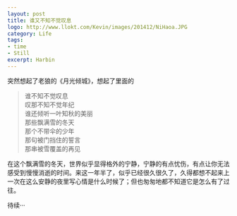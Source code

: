 ```yaml
---
layout: post
title: 谁又不知不觉叹息
logo: http://www.llokt.com/Kevin/images/201412/NiHaoa.JPG
category: Life
tags: 
- time
- Still
excerpt: Harbin
---
```


突然想起了老狼的《月光倾城》，想起了里面的 
> 谁不知不觉叹息    
> 叹那不知不觉年纪     
> 谁还倾听一叶知秋的美丽    
> 那些飘满雪的冬天    
> 那个不带伞的少年    
> 那句被门挡住的誓言    
> 那串被雪覆盖的再见    

在这个飘满雪的冬天，世界似乎显得格外的宁静，宁静的有点忧伤，有点让你无法感受到慢慢消逝的时间。来这一年半了，似乎已经很久很久了，久得都想不起来上一次在这么安静的夜里写心情是什么时候了；但也匆匆地都不知道它是怎么有了过往。    

待续···

